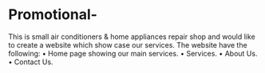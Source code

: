 # Promotional-
This is small air conditioners & home appliances repair shop and would like to create a website
which show case our services.
The website have the following:
• Home page showing our main services.
• Services.
• About Us.
• Contact Us.